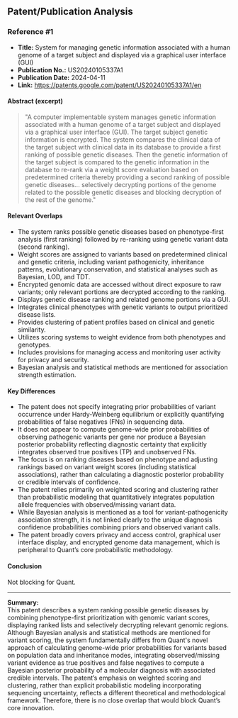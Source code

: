## Patent/Publication Analysis

### Reference #1

- **Title:** System for managing genetic information associated with a human genome of a target subject and displayed via a graphical user interface (GUI)
- **Publication No.:** US20240105337A1
- **Publication Date:** 2024-04-11
- **Link:** https://patents.google.com/patent/US20240105337A1/en

#### Abstract (excerpt)

> "A computer implementable system manages genetic information associated with a human genome of a target subject and displayed via a graphical user interface (GUI). The target subject genetic information is encrypted. The system compares the clinical data of the target subject with clinical data in its database to provide a first ranking of possible genetic diseases. Then the genetic information of the target subject is compared to the genetic information in the database to re-rank via a weight score evaluation based on predetermined criteria thereby providing a second ranking of possible genetic diseases... selectively decrypting portions of the genome related to the possible genetic diseases and blocking decryption of the rest of the genome."

#### Relevant Overlaps

- The system ranks possible genetic diseases based on phenotype-first analysis (first ranking) followed by re-ranking using genetic variant data (second ranking).
- Weight scores are assigned to variants based on predetermined clinical and genetic criteria, including variant pathogenicity, inheritance patterns, evolutionary conservation, and statistical analyses such as Bayesian, LOD, and TDT.
- Encrypted genomic data are accessed without direct exposure to raw variants; only relevant portions are decrypted according to the ranking.
- Displays genetic disease ranking and related genome portions via a GUI.
- Integrates clinical phenotypes with genetic variants to output prioritized disease lists.
- Provides clustering of patient profiles based on clinical and genetic similarity.
- Utilizes scoring systems to weight evidence from both phenotypes and genotypes.
- Includes provisions for managing access and monitoring user activity for privacy and security.
- Bayesian analysis and statistical methods are mentioned for association strength estimation.
  
#### Key Differences

- The patent does not specify integrating prior probabilities of variant occurrence under Hardy-Weinberg equilibrium or explicitly quantifying probabilities of false negatives (FNs) in sequencing data.
- It does not appear to compute genome-wide prior probabilities of observing pathogenic variants per gene nor produce a Bayesian posterior probability reflecting diagnostic certainty that explicitly integrates observed true positives (TP) and unobserved FNs.
- The focus is on ranking diseases based on phenotype and adjusting rankings based on variant weight scores (including statistical associations), rather than calculating a diagnostic posterior probability or credible intervals of confidence.
- The patent relies primarily on weighted scoring and clustering rather than probabilistic modeling that quantitatively integrates population allele frequencies with observed/missing variant data.
- While Bayesian analysis is mentioned as a tool for variant-pathogenicity association strength, it is not linked clearly to the unique diagnosis confidence probabilities combining priors and observed variant calls.
- The patent broadly covers privacy and access control, graphical user interface display, and encrypted genome data management, which is peripheral to Quant’s core probabilistic methodology.

#### Conclusion

Not blocking for Quant.

---

**Summary:**  
This patent describes a system ranking possible genetic diseases by combining phenotype-first prioritization with genomic variant scores, displaying ranked lists and selectively decrypting relevant genomic regions. Although Bayesian analysis and statistical methods are mentioned for variant scoring, the system fundamentally differs from Quant's novel approach of calculating genome-wide prior probabilities for variants based on population data and inheritance modes, integrating observed/missing variant evidence as true positives and false negatives to compute a Bayesian posterior probability of a molecular diagnosis with associated credible intervals. The patent’s emphasis on weighted scoring and clustering, rather than explicit probabilistic modeling incorporating sequencing uncertainty, reflects a different theoretical and methodological framework. Therefore, there is no close overlap that would block Quant’s core innovation.
